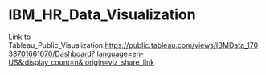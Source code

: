 # IBM_HR_Data_Visualization
Link to Tableau_Public_Visualization:https://public.tableau.com/views/IBMData_17033701661670/Dashboard?:language=en-US&:display_count=n&:origin=viz_share_link
